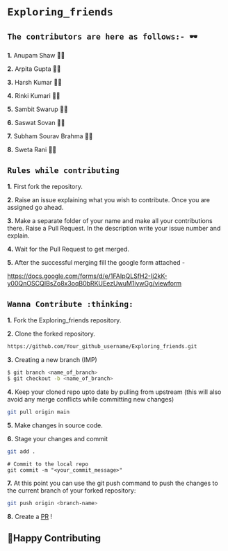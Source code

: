 # `Exploring_friends`

## `The contributors are here as follows:- 🕶️`

**1.** Anupam Shaw :man_technologist:

**2.** Arpita Gupta :woman_technologist:

**3.** Harsh Kumar :man_technologist:

**4.** Rinki Kumari :woman_technologist:

**5.** Sambit Swarup :man_technologist:

**6.** Saswat Sovan :man_technologist:

**7.** Subham Sourav Brahma :man_technologist:

**8.** Sweta Rani :woman_technologist:

## `Rules while contributing`

**1.** First fork the repository.

**2.** Raise an issue explaining what you wish to contribute. Once you are assigned go ahead.

**3.** Make a separate folder of your name and make all your contributions there. Raise a Pull Request. In the description write your issue number and explain.

**4.** Wait for the Pull Request to get merged.

**5.** After the successful merging fill the google form attached - 

https://docs.google.com/forms/d/e/1FAIpQLSfH2-Ij2kK-y00QnOSCQIBsZo8x3oqB0bRKUEezUwuM1iywGg/viewform

## `Wanna Contribute :thinking: `


**1.** Fork the Exploring_friends repository.

**2.** Clone the forked repository.

```bash
https://github.com/Your_github_username/Exploring_friends.git
```

**3.** Creating a new branch (IMP)

```bash
$ git branch <name_of_branch>
$ git checkout -b <name_of_branch>
```

**4.** Keep your cloned repo upto date by pulling from upstream (this will also avoid any merge conflicts while committing new changes)

```bash
git pull origin main
```

**5.** Make changes in source code.

**6.** Stage your changes and commit

```bash
git add .
```
```
# Commit to the local repo
git commit -m "<your_commit_message>"
```

**7.** At this point you can use the git push command to push the changes to the current branch of your forked repository:

```bash
git push origin <branch-name>
```

**8.** Create a [PR](https://help.github.com/en/github/collaborating-with-issues-and-pull-requests/creating-a-pull-request) ! 


## 👋Happy Contributing
